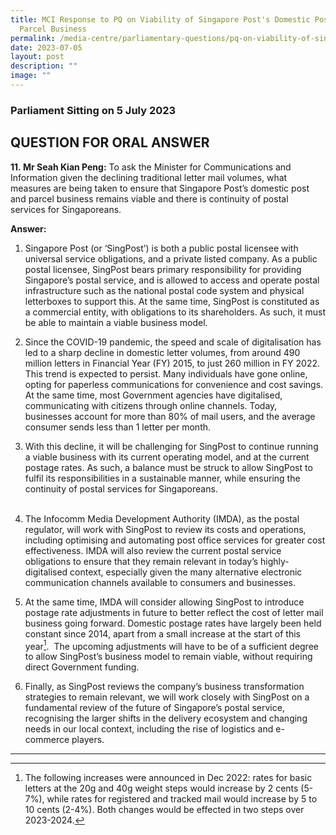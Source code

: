 ```yaml
---
title: MCI Response to PQ on Viability of Singapore Post's Domestic Post and
  Parcel Business
permalink: /media-centre/parliamentary-questions/pq-on-viability-of-singapore-post/
date: 2023-07-05
layout: post
description: ""
image: ""
---
```

### Parliament Sitting on 5 July 2023

QUESTION FOR ORAL ANSWER
------------------------

**11. Mr Seah Kian Peng:** To ask the Minister for Communications and Information given the declining traditional letter mail volumes, what measures are being taken to ensure that Singapore Post’s domestic post and parcel business remains viable and there is continuity of postal services for Singaporeans.  
  
**Answer:**

1. Singapore Post (or ‘SingPost’) is both a public postal licensee with universal service obligations, and a private listed company. As a public postal licensee, SingPost bears primary responsibility for providing Singapore’s postal service, and is allowed to access and operate postal infrastructure such as the national postal code system and physical letterboxes to support this. At the same time, SingPost is constituted as a commercial entity, with obligations to its shareholders. As such, it must be able to maintain a viable business model.   
  
2. Since the COVID-19 pandemic, the speed and scale of digitalisation has led to a sharp decline in domestic letter volumes, from around 490 million letters in Financial Year (FY) 2015, to just 260 million in FY 2022. This trend is expected to persist. Many individuals have gone online, opting for paperless communications for convenience and cost savings. At the same time, most Government agencies have digitalised, communicating with citizens through online channels. Today, businesses account for more than 80% of mail users, and the average consumer sends less than 1 letter per month.   
  
3. With this decline, it will be challenging for SingPost to continue running a viable business with its current operating model, and at the current postage rates. As such, a balance must be struck to allow SingPost to fulfil its responsibilities in a sustainable manner, while ensuring the continuity of postal services for Singaporeans.   
   
4. The Infocomm Media Development Authority (IMDA), as the postal regulator, will work with SingPost to review its costs and operations, including optimising and automating post office services for greater cost effectiveness. IMDA will also review the current postal service obligations to ensure that they remain relevant in today’s highly-digitalised context, especially given the many alternative electronic communication channels available to consumers and businesses.

5. At the same time, IMDA will consider allowing SingPost to introduce postage rate adjustments in future to better reflect the cost of letter mail business going forward. Domestic postage rates have largely been held constant since 2014, apart from a small increase at the start of this year[^1].  The upcoming adjustments will have to be of a sufficient degree to allow SingPost’s business model to remain viable, without requiring direct Government funding.   
  
6. Finally, as SingPost reviews the company’s business transformation strategies to remain relevant, we will work closely with SingPost on a fundamental review of the future of Singapore’s postal service, recognising the larger shifts in the delivery ecosystem and changing needs in our local context, including the rise of logistics and e-commerce players. 

------------------------------------------------------------------------------------
[^1]: The following increases were announced in Dec 2022: rates for basic letters at the 20g and 40g weight steps would increase by 2 cents (5-7%), while rates for registered and tracked mail would increase by 5 to 10 cents (2-4%). Both changes would be effected in two steps over 2023-2024.